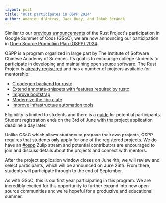 ```yaml
---
layout: post
title: "Rust participates in OSPP 2024"
author: Amanieu d'Antras, Jack Huey, and Jakub Beránek
---
```


Similar to our [previous][gsoc-announcement] [announcements][gsoc-project-announcement] of the Rust Project's participation in Google Summer of Code (GSoC), we are now announcing our participation in [Open Source Promotion Plan (OSPP) 2024][ospp].

OSPP is a program organized in large part by The Institute of Software Chinese Academy of Sciences. Its goal is to encourage college students to participate in developing and maintaining open source software. The Rust Project is [already registered][community-page] and has a number of projects available for mentorship:

- [C codegen backend for rustc](https://summer-ospp.ac.cn/org/prodetail/241170274)
- [Extend annotate-snippets with features required by rustc](https://summer-ospp.ac.cn/org/prodetail/241170275)
- [Improve bootstrap](https://summer-ospp.ac.cn/org/prodetail/241170277)
- [Modernize the libc crate](https://summer-ospp.ac.cn/org/prodetail/241170528)
- [Improve infrastructure automation tools](https://summer-ospp.ac.cn/org/prodetail/241170529)

Eligibility is limited to students and there is a [guide](https://summer-ospp.ac.cn/help/en/student/) for potential participants. Student registration ends on the 3rd of June with the project application deadline a day later.

Unlike GSoC which allows students to propose their own projects, OSPP requires that students only apply for one of the registered projects. We do have an [#ospp][ospp-zulip] Zulip stream and potential contributors are encouraged to join and discuss details about the projects and connect with mentors.

After the project application window closes on June 4th, we will review and select participants, which will be announced on June 26th. From there, students will participate through to the end of September.

As with GSoC, this is our first year participating in this program. We are incredibly excited for this opportunity to further expand into new open source communities and we're hopeful for a productive and educational summer.

[gsoc-announcement]: https://blog.rust-lang.org/2024/02/21/Rust-participates-in-GSoC-2024.html
[gsoc-project-announcement]: https://blog.rust-lang.org/2024/05/01/gsoc-2024-selected-projects.html
[ospp]: https://summer-ospp.ac.cn/
[community-page]: https://summer-ospp.ac.cn/org/orgdetail/11769be7-d00a-4931-be95-13595ac181e4?lang=en
[ospp-zulip]: https://rust-lang.zulipchat.com/#narrow/stream/436418-ospp
